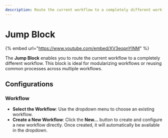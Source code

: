 ```yaml
---
description: Route the current workflow to a completely different workflow
---
```


# Jump Block

{% embed url="https://www.youtube.com/embed/XV3eopnYINM" %}

The **Jump Block** enables you to route the current workflow to a completely different workflow. This block is ideal for modularizing workflows or reusing common processes across multiple workflows.

## **Configurations**

### **Workflow**

* **Select the Workflow**: Use the dropdown menu to choose an existing workflow.
* **Create a New Workflow**: Click the **New...** button to create and configure a new workflow directly. Once created, it will automatically be available in the dropdown.
